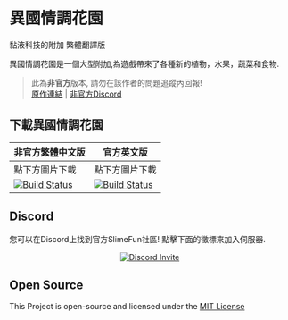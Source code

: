 # 異國情調花園
黏液科技的附加 繁體翻譯版<br>

異國情調花園是一個大型附加,為遊戲帶來了各種新的植物，水果，蔬菜和食物.<br>

> 此為**非官方**版本, 請勿在該作者的問題追蹤內回報! <br>
> [原作連結](https://github.com/TheBusyBiscuit/ExoticGarden) | [非官方Discord](https://discord.gg/GF4CwjFXT9)

## 下載異國情調花園
| 非官方繁體中文版 | 官方英文版 |
| -------- | -------- |
| 點下方圖片下載 | 點下方圖片下載 |
| [![Build Status](https://xMikux.github.io/builds/SlimeTraditionalTranslation/ExoticGarden/master/badge.svg)](https://xMikux.github.io/builds/SlimeTraditionalTranslation/ExoticGarden/master) | [![Build Status](https://thebusybiscuit.github.io/builds/TheBusyBiscuit/ExoticGarden/master/badge.svg)](https://thebusybiscuit.github.io/builds/TheBusyBiscuit/ExoticGarden/master) |


## Discord
您可以在Discord上找到官方SlimeFun社區!
點擊下面的徵標來加入伺服器.
<p align="center">
  <a href="https://discord.gg/fsD4Bkh">
    <img src="https://img.shields.io/discord/565557184348422174?color=7289DA&label=Discord&style=for-the-badge" alt="Discord Invite"/>
  </a>
</p>

## Open Source
This Project is open-source and licensed under the [MIT License](https://github.com/TheBusyBiscuit/ExoticGarden/blob/master/LICENSE)